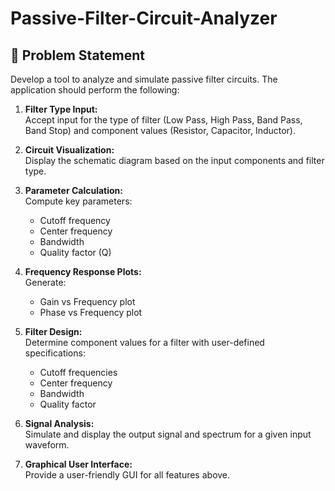 # Passive-Filter-Circuit-Analyzer

## 🧠 Problem Statement

Develop a tool to analyze and simulate passive filter circuits. The application should perform the following:

1. **Filter Type Input:**  
   Accept input for the type of filter (Low Pass, High Pass, Band Pass, Band Stop) and component values (Resistor, Capacitor, Inductor).

2. **Circuit Visualization:**  
   Display the schematic diagram based on the input components and filter type.

3. **Parameter Calculation:**  
   Compute key parameters:
   - Cutoff frequency
   - Center frequency
   - Bandwidth
   - Quality factor (Q)

4. **Frequency Response Plots:**  
   Generate:
   - Gain vs Frequency plot
   - Phase vs Frequency plot

5. **Filter Design:**  
   Determine component values for a filter with user-defined specifications:
   - Cutoff frequencies
   - Center frequency
   - Bandwidth
   - Quality factor

6. **Signal Analysis:**  
   Simulate and display the output signal and spectrum for a given input waveform.

7. **Graphical User Interface:**  
   Provide a user-friendly GUI for all features above.
